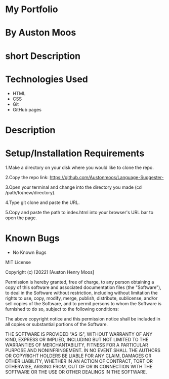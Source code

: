 # My Portfolio

# By Auston Moos

# short Description

# Technologies Used

* HTML
* CSS
* Git
* GitHub pages

# Description

# Setup/Installation Requirements

1.Make a directory on your disk where you would like to clone the repo.

2.Copy the repo link: https://github.com/Austonmoos/Language-Suggester- 

3.Open your terminal and change into the directory you made (cd /path/to/new/directory).

4.Type git clone and paste the URL.

5.Copy and paste the path to index.html into your browser's URL bar to open the page.

# Known Bugs 

* No Known Bugs

MIT License

Copyright (c) [2022] [Auston Henry Moos]

Permission is hereby granted, free of charge, to any person obtaining a copy of this software and associated documentation files (the "Software"), to deal in the Software without restriction, including without limitation the rights to use, copy, modify, merge, publish, distribute, sublicense, and/or sell copies of the Software, and to permit persons to whom the Software is furnished to do so, subject to the following conditions:

The above copyright notice and this permission notice shall be included in all copies or substantial portions of the Software.

THE SOFTWARE IS PROVIDED "AS IS", WITHOUT WARRANTY OF ANY KIND, EXPRESS OR IMPLIED, INCLUDING BUT NOT LIMITED TO THE WARRANTIES OF MERCHANTABILITY, FITNESS FOR A PARTICULAR PURPOSE AND NONINFRINGEMENT. IN NO EVENT SHALL THE AUTHORS OR COPYRIGHT HOLDERS BE LIABLE FOR ANY CLAIM, DAMAGES OR OTHER LIABILITY, WHETHER IN AN ACTION OF CONTRACT, TORT OR OTHERWISE, ARISING FROM, OUT OF OR IN CONNECTION WITH THE SOFTWARE OR THE USE OR OTHER DEALINGS IN THE SOFTWARE.